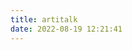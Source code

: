 ```yaml
---
title: artitalk
date: 2022-08-19 12:21:41
---
```

<script type="text/javascript" src="https://unpkg.com/artitalk"></script>
<div id="artitalk_main"></div>
<script>
  new Artitalk({
    appId: 'IuJBNAtLQ0dMuOcd8Nu2NUal-gzGzoHsz',
    appKey: 'wwnT2jD9tnuNUdnMBeDULo1T',
    serverURL: 'https://artitalk.huangge1199.cn/'
  })
</script>
